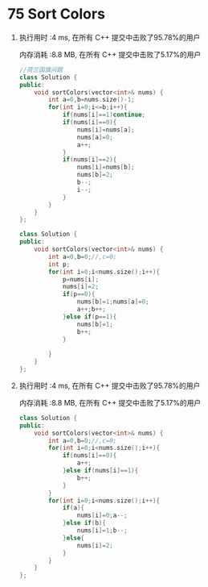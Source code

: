 # 75 Sort Colors

1. <!--one-pass-->

   执行用时 :4 ms, 在所有 C++ 提交中击败了95.78%的用户

   内存消耗 :8.8 MB, 在所有 C++ 提交中击败了5.17%的用户

   ```c++
   //荷兰国旗问题
   class Solution {
   public:
       void sortColors(vector<int>& nums) {
           int a=0,b=nums.size()-1;
           for(int i=0;i<=b;i++){
               if(nums[i]==1)continue;
               if(nums[i]==0){
                   nums[i]=nums[a];
                   nums[a]=0;
                   a++;
               }
               if(nums[i]==2){
                   nums[i]=nums[b];
                   nums[b]=2;
                   b--;
                   i--;
               }
           }
       }
   };
   ```

   

   ```c++
   class Solution {
   public:
       void sortColors(vector<int>& nums) {
           int a=0,b=0;//,c=0;
           int p;
           for(int i=0;i<nums.size();i++){
               p=nums[i];
               nums[i]=2;
               if(p==0){
                   nums[b]=1;nums[a]=0;
                   a++;b++;
               }else if(p==1){
                   nums[b]=1;
                   b++;
               }
               
           }
       }
   };
   ```

   

2. <!--two-pass-->

   执行用时 :4 ms, 在所有 C++ 提交中击败了95.78%的用户

   内存消耗 :8.8 MB, 在所有 C++ 提交中击败了5.17%的用户

   ```c++
   class Solution {
   public:
       void sortColors(vector<int>& nums) {
           int a=0,b=0;//,c=0;
           for(int i=0;i<nums.size();i++){
               if(nums[i]==0){
                   a++;
               }else if(nums[i]==1){
                   b++;
               }
           }
           for(int i=0;i<nums.size();i++){
               if(a){
                   nums[i]=0;a--;
               }else if(b){
                   nums[i]=1;b--;
               }else{
                   nums[i]=2;
               }
           }
       }
   };
   ```




